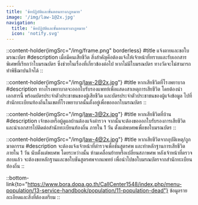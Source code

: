 ```yaml
---
title: 'ข้อปฏิบัติและขั้นตอนทางกฎหมาย'
image: '/img/law-1@2x.jpg'
navigation:
  title: 'ข้อปฏิบัติและขั้นตอนทางกฎหมาย'
  icon: 'notify.svg'
---
```


::content-holder{imgSrc="/img/frame.png" borderless}
#title
แจ้งตายและขอใบมรณะบัตร
#description
เมื่อมีคนเสียชีวิต สิ่งสำคัญคือต้องแจ้งให้เจ้าหน้าที่ทราบและรับเอกสารพิเศษที่เรียกว่าใบมรณบัตร ซึ่งช่วยในเรื่องที่เกี่ยวข้องต่อไป หากไม่มีใบมรณบัตร ทางวัดจะไม่สามารถทำพิธีฌาปนกิจได้
::

::content-holder{imgSrc="/img/law-2@2x.jpg"}
#title
หากเสียชีวิตที่โรงพยาบาล
#description
ทางโรงพยาบาลจะออกใบรับรองแพทย์เพื่อแสดงสาเหตุการเสียชีวิต โดยต้องนำเอกสารนี้ พร้อมบัตรประจำตัวประชาชนของผู้เสียชีวิต และบัตรประจำตัวประชาชนของผู้แจ้งข้อมูล ไปที่สำนักทะเบียนท้องถิ่นในเขตที่โรงพยาบาลนั้นตั้งอยู่เพื่อขอออกใบมรณบัตร
::

::content-holder{imgSrc="/img/law-3@2x.jpg"}
#title
หากเสียชีวิตที่บ้าน
#description
เจ้าของหรือผู้ดูแลบ้านต้องแจ้งตำรวจ จากนั้นจะต้องขอออกใบรับรองการเสียชีวิต และนำเอกสารไปติดต่อสำนักทะเบียนท้องถิ่น ภายใน 1 วัน ตั้งแต่พบศพเพื่อขอใบมรณบัตร
::

::content-holder{imgSrc="/img/law-4@2x.jpg"}
#title
หากเสียชีวิตจากอุบัติเหตุ/ถูกฆาตกรรม
#description
จะต้องแจ้งเจ้าหน้าที่ตำรวจเพื่อชันสูตรศพ และทำหลักฐานการเสียชีวิต ภายใน 1 วัน นับตั้งแต่พบศพ โดยระหว่างนั้น ห้ามเคลื่อนย้ายหรือเปลี่ยนสภาพศพ หลังเจ้าหน้าที่ตรวจสอบแล้ว จะต้องขอหลักฐานและขอใบชันสูตรศพจากแพทย์ เพื่อนำไปขอใบมรณบัตรจากสำนักทะเบียนท้องถิ่น
::

::bottom-link{to="https://www.bora.dopa.go.th/CallCenter1548/index.php/menu-population/13-service-handbook/population/11-population-dead"}
ข้อมูลรายละเอียดและสิ่งที่ต้องเตรียม
::